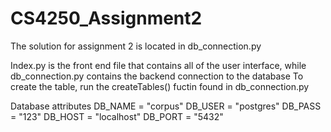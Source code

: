 # CS4250_Assignment2

The solution for assignment 2 is located in db_connection.py

Index.py is the front end file that contains all of the user interface, while db_connection.py contains the backend connection to the database
To create the table, run the createTables() fuctin found in db_connection.py

Database attributes
DB_NAME = "corpus"
DB_USER = "postgres"
DB_PASS = "123"
DB_HOST = "localhost"
DB_PORT = "5432"
